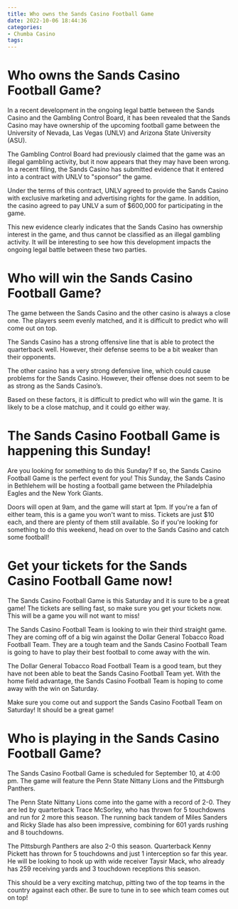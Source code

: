 ```yaml
---
title: Who owns the Sands Casino Football Game
date: 2022-10-06 18:44:36
categories:
- Chumba Casino
tags:
---
```



#  Who owns the Sands Casino Football Game?

In a recent development in the ongoing legal battle between the Sands Casino and the Gambling Control Board, it has been revealed that the Sands Casino may have ownership of the upcoming football game between the University of Nevada, Las Vegas (UNLV) and Arizona State University (ASU).

The Gambling Control Board had previously claimed that the game was an illegal gambling activity, but it now appears that they may have been wrong. In a recent filing, the Sands Casino has submitted evidence that it entered into a contract with UNLV to "sponsor" the game.

Under the terms of this contract, UNLV agreed to provide the Sands Casino with exclusive marketing and advertising rights for the game. In addition, the casino agreed to pay UNLV a sum of $600,000 for participating in the game.

This new evidence clearly indicates that the Sands Casino has ownership interest in the game, and thus cannot be classified as an illegal gambling activity. It will be interesting to see how this development impacts the ongoing legal battle between these two parties.

#  Who will win the Sands Casino Football Game?

The game between the Sands Casino and the other casino is always a close one. The players seem evenly matched, and it is difficult to predict who will come out on top.

The Sands Casino has a strong offensive line that is able to protect the quarterback well. However, their defense seems to be a bit weaker than their opponents.

The other casino has a very strong defensive line, which could cause problems for the Sands Casino. However, their offense does not seem to be as strong as the Sands Casino’s.

Based on these factors, it is difficult to predict who will win the game. It is likely to be a close matchup, and it could go either way.

#  The Sands Casino Football Game is happening this Sunday!

Are you looking for something to do this Sunday? If so, the Sands Casino Football Game is the perfect event for you! This Sunday, the Sands Casino in Bethlehem will be hosting a football game between the Philadelphia Eagles and the New York Giants.

Doors will open at 9am, and the game will start at 1pm. If you're a fan of either team, this is a game you won't want to miss. Tickets are just $10 each, and there are plenty of them still available. So if you're looking for something to do this weekend, head on over to the Sands Casino and catch some football!

#  Get your tickets for the Sands Casino Football Game now!

The Sands Casino Football Game is this Saturday and it is sure to be a great game! The tickets are selling fast, so make sure you get your tickets now. This will be a game you will not want to miss!

The Sands Casino Football Team is looking to win their third straight game. They are coming off of a big win against the Dollar General Tobacco Road Football Team. They are a tough team and the Sands Casino Football Team is going to have to play their best football to come away with the win.

The Dollar General Tobacco Road Football Team is a good team, but they have not been able to beat the Sands Casino Football Team yet. With the home field advantage, the Sands Casino Football Team is hoping to come away with the win on Saturday.

Make sure you come out and support the Sands Casino Football Team on Saturday! It should be a great game!

#  Who is playing in the Sands Casino Football Game?

The Sands Casino Football Game is scheduled for September 10, at 4:00 pm. The game will feature the Penn State Nittany Lions and the Pittsburgh Panthers.

The Penn State Nittany Lions come into the game with a record of 2-0. They are led by quarterback Trace McSorley, who has thrown for 5 touchdowns and run for 2 more this season. The running back tandem of Miles Sanders and Ricky Slade has also been impressive, combining for 601 yards rushing and 8 touchdowns.

The Pittsburgh Panthers are also 2-0 this season. Quarterback Kenny Pickett has thrown for 5 touchdowns and just 1 interception so far this year. He will be looking to hook up with wide receiver Taysir Mack, who already has 259 receiving yards and 3 touchdown receptions this season.

This should be a very exciting matchup, pitting two of the top teams in the country against each other. Be sure to tune in to see which team comes out on top!